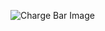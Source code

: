 ![Charge Bar Image](https://github.com/Brick-Roblox/Brick/assets/154846949/4b04f83d-843b-46df-a605-0c8ee68c57ca)
